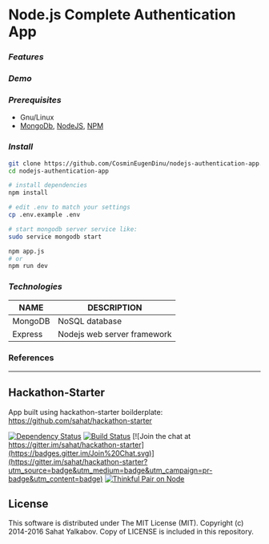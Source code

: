 # Node.js Complete Authentication App

### *Features*

### *Demo*

### *Prerequisites*
- Gnu/Linux
- [MongoDb](https://www.mongodb.com/), [NodeJS](https://nodejs.org/en/download/package-manager/), [NPM](https://docs.npmjs.com/downloading-and-installing-node-js-and-npm)

### *Install*
```bash
git clone https://github.com/CosminEugenDinu/nodejs-authentication-app.git
cd nodejs-authentication-app

# install dependencies
npm install

# edit .env to match your settings
cp .env.example .env

# start mongodb server service like:
sudo service mongodb start

npm app.js
# or
npm run dev
```

### *Technologies*

| NAME	       | DESCRIPTION |
|--------------|-------------|
| MongoDB	     | NoSQL database |
| Express	     | Nodejs web server framework |

### References

---------------------
## Hackathon-Starter

App built using hackathon-starter boilderplate: https://github.com/sahat/hackathon-starter


[![Dependency Status](https://david-dm.org/sahat/hackathon-starter/status.svg?style=flat)](https://david-dm.org/sahat/hackathon-starter) [![Build Status](https://travis-ci.org/sahat/hackathon-starter.svg?branch=master)](https://travis-ci.org/sahat/hackathon-starter) [![Join the chat at https://gitter.im/sahat/hackathon-starter](https://badges.gitter.im/Join%20Chat.svg)](https://gitter.im/sahat/hackathon-starter?utm_source=badge&utm_medium=badge&utm_campaign=pr-badge&utm_content=badge) [![Thinkful Pair on Node](https://tf-assets-staging.s3.amazonaws.com/badges/thinkful_repo_badge.svg)](http://start.thinkful.com/node/)


License
-------
This software is distributed under The MIT License (MIT).
Copyright (c) 2014-2016 Sahat Yalkabov.
Copy of LICENSE is included in this repository.

